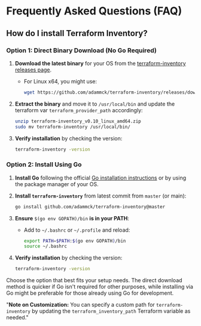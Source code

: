 # Frequently Asked Questions (FAQ)

## How do I install Terraform Inventory?

### Option 1: Direct Binary Download (No Go Required)

1. **Download the latest binary** for your OS from the [terraform-inventory releases page](https://github.com/adammck/terraform-inventory/releases).
   - For Linux x64, you might use:
     ```bash
     wget https://github.com/adammck/terraform-inventory/releases/download/v0.10/terraform-inventory_v0.10_linux_amd64.zip
     ```

2. **Extract the binary** and move it to `/usr/local/bin` and update the terraform var `terraform_provider_path` accordingly:
   ```bash
   unzip terraform-inventory_v0.10_linux_amd64.zip
   sudo mv terraform-inventory /usr/local/bin/
   ```

3. **Verify installation** by checking the version:
   ```bash
   terraform-inventory -version
   ```

### Option 2: Install Using Go

1. **Install Go** following the official [Go installation instructions](https://golang.org/doc/install) or by using the package manager of your OS.

2. **Install `terraform-inventory`** from latest commit from `master` (or main):
   ```bash
   go install github.com/adammck/terraform-inventory@master
   ```

3. **Ensure** `$(go env GOPATH)/bin` **is in your PATH**:
   - Add to `~/.bashrc` or `~/.profile` and reload:
     ```bash
     export PATH=$PATH:$(go env GOPATH)/bin
     source ~/.bashrc
     ```

4. **Verify installation** by checking the version:
   ```bash
   terraform-inventory -version
   ```

Choose the option that best fits your setup needs. The direct download method is quicker if Go isn't required for other purposes, while installing via Go might be preferable for those already using Go for development.

"**Note on Customization:** You can specify a custom path for `terraform-inventory` by updating the `terraform_inventory_path` Terraform variable as needed."
